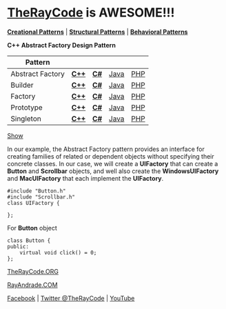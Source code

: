 # [TheRayCode](../../../README.md) is AWESOME!!!

**[Creational Patterns](../README.md)** | **[Structural Patterns](../../Structural/README.md)** | **[Behavioral Patterns](../../Behavioral/README.md)**

**C++ Abstract Factory Design Pattern**

|Pattern|   |   |   |   |
|---|---|---|---|---|
| Abstract Factory | [**C++**](../../../CPP/Creational/AbstractFactory/README.md) | [**C#**](../../../Csharp/Creational/AbstractFactory/README.md) | [Java](../../../Java/Creational/AbstractFactory/README.md) | [PHP](../../../PHP/Creational/AbstractFactory/README.md) |
| Builder| [**C++**](../../../CPP/Creational/Builder/README.md) | [**C#**](../../../Csharp/Creational/Builder/README.md) | [Java](../../../Java/Creational/Builder/README.md) | [PHP](../../../PHP/Creational/Builder/README.md) |
| Factory | [**C++**](../../../CPP/Creational/Builder/README.md) | [**C#**](../../../Csharp/Creational/Builder/README.md) | [Java](../../../Java/Creational/Builder/README.md) | [PHP](../../../PHP/Creational/Builder/README.md) |
| Prototype | [**C++**](../../../CPP/Creational/Prototype/README.md) | [**C#**](../../../Csharp/Creational/Prototype/README.md) | [Java](../../../Java/Creational/Prototype/README.md) | [PHP](../../../PHP/Creational/Prototype/README.md) |
| Singleton | [**C++**](../../../CPP/Creational/Singleton/README.md) | [**C#**](../../../Csharp/Creational/Singleton/README.md) | [Java](../../../Java/Creational/Singleton/README.md) | [PHP](../../../PHP/Creational/Singleton/README.md) |

[Show](./script/page01.md)

In our example, the Abstract Factory pattern provides an interface for creating families of related or dependent objects without specifying their concrete classes. In our case, we will create a **UIFactory** that can create a **Button** and **Scrollbar** objects, and well also create the **WindowsUIFactory** and **MacUIFactory** that each implement the **UIFactory**.

```
#include "Button.h"
#include "Scrollbar.h"
class UIFactory { 

};
```

For **Button** object
```
class Button {
public:
    virtual void click() = 0;
};
```


[TheRayCode.ORG](https://www.TheRayCode.org)

[RayAndrade.COM](https://www.RayAndrade.com)

[Facebook](https://www.facebook.com/TheRayCode/) | [Twitter @TheRayCode](https://www.twitter.com/TheRayCode/) | [YouTube](https://www.youtube.com/TheRayCode/)
